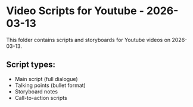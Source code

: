 # Video Scripts for Youtube - 2026-03-13

This folder contains scripts and storyboards for Youtube videos on 2026-03-13.

## Script types:
- Main script (full dialogue)
- Talking points (bullet format)
- Storyboard notes
- Call-to-action scripts
